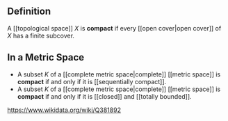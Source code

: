 ## Definition
A [[topological space]] $X$ is **compact** if every [[open cover|open cover]] of $X$ has a finite subcover.
## In a Metric Space
- A subset $K$ of a [[complete metric space|complete]] [[metric space]] is **compact** if and only if it is [[sequentially compact]].
- A subset $K$ of a [[complete metric space|complete]] [[metric space]] is **compact** if and only if it is [[closed]] and [[totally bounded]].


https://www.wikidata.org/wiki/Q381892